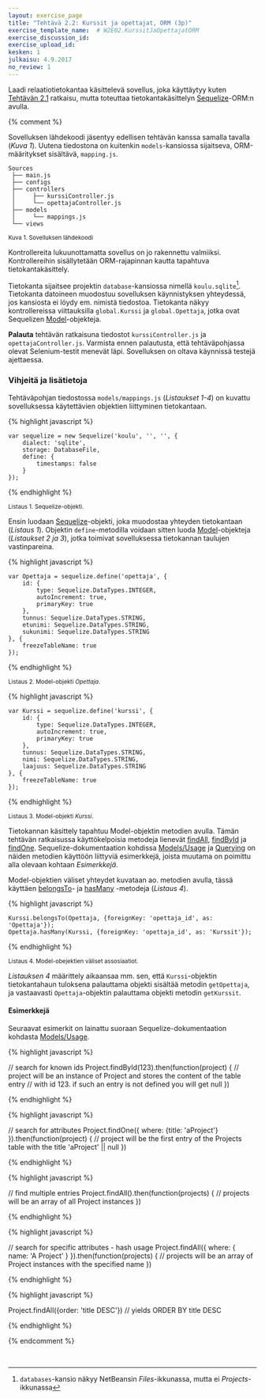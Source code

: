 ```yaml
---
layout: exercise_page
title: "Tehtävä 2.2: Kurssit ja opettajat, ORM (3p)"
exercise_template_name:  # W2E02.KurssitJaOpettajatORM
exercise_discussion_id: 
exercise_upload_id: 
kesken: 1
julkaisu: 4.9.2017
no_review: 1
---
```



Laadi relaatiotietokantaa käsittelevä sovellus, joka käyttäytyy kuten [Tehtävän 2.1](../tehtava21) ratkaisu, mutta toteuttaa tietokantakäsittelyn [Sequelize][sequelize]-ORM:n avulla.

[sequelize]: http://www.sequelizejs.com



{% comment %}


Sovelluksen lähdekoodi jäsentyy edellisen tehtävän kanssa samalla tavalla (*Kuva 1*). Uutena tiedostona on kuitenkin `models`-kansiossa sijaitseva, ORM-määritykset sisältävä, `mapping.js`.

~~~
Sources
 ├── main.js
 ├── configs
 ├── controllers
 │     ├── kurssiController.js 
 │     └── opettajaController.js 
 ├── models
 │     └── mappings.js 
 └── views
~~~

<small>Kuva 1. Sovelluksen lähdekoodi</small>

Kontrollereita lukuunottamatta sovellus on jo rakennettu valmiiksi. Kontrollereihin sisällytetään ORM-rajapinnan kautta tapahtuva tietokantakäsittely. 

Tietokanta sijaitsee projektin `database`-kansiossa nimellä `koulu.sqlite`[^1]. Tietokanta datoineen muodostuu sovelluksen käynnistyksen yhteydessä, jos kansiosta ei löydy em. nimistä tiedostoa. Tietokanta näkyy kontrollereissa viittauksilla `global.Kurssi` ja `global.Opettaja`, jotka ovat Sequelizen [Model][model]-objekteja. 

[^1]: `databases`-kansio näkyy NetBeansin *Files*-ikkunassa, mutta ei *Projects*-ikkunassa

**Palauta** tehtävän ratkaisuna tiedostot `kurssiController.js` ja `opettajaController.js`. Varmista ennen palautusta, että tehtäväpohjassa olevat Selenium-testit menevät läpi. Sovelluksen on oltava käynnissä testejä ajettaessa.

### Vihjeitä ja lisätietoja

Tehtäväpohjan tiedostossa `models/mappings.js` (*Listaukset 1-4*) on kuvattu sovelluksessa käytettävien objektien liittyminen tietokantaan. 

{% highlight javascript %}

    var sequelize = new Sequelize('koulu', '', '', {
        dialect: 'sqlite',
        storage: DatabaseFile,
        define: {
            timestamps: false
        }
    });

{% endhighlight %}

<small>Listaus 1. Sequelize-objekti.</small>

Ensin luodaan [Sequelize][sequelize-obj]-objekti, joka muodostaa yhteyden tietokantaan (*Listaus 1*). Objektin `define`-metodilla voidaan sitten luoda [Model][model]-objekteja (*Listaukset 2 ja 3*), jotka toimivat sovelluksessa tietokannan taulujen vastinpareina. 

[sequelize-obj]: http://docs.sequelizejs.com/en/v3/api/sequelize/
[model]: http://docs.sequelizejs.com/en/v3/api/model/


{% highlight javascript %}

    var Opettaja = sequelize.define('opettaja', {
        id: {
            type: Sequelize.DataTypes.INTEGER, 
            autoIncrement: true, 
            primaryKey: true
        },
        tunnus: Sequelize.DataTypes.STRING,
        etunimi: Sequelize.DataTypes.STRING,
        sukunimi: Sequelize.DataTypes.STRING
    }, {
        freezeTableName: true
    });


{% endhighlight %}

<small>Listaus 2. Model-objekti *Opettaja*.</small>



{% highlight javascript %}

    var Kurssi = sequelize.define('kurssi', {
        id: {
            type: Sequelize.DataTypes.INTEGER, 
            autoIncrement: true, 
            primaryKey: true
        },
        tunnus: Sequelize.DataTypes.STRING,
        nimi: Sequelize.DataTypes.STRING,
        laajuus: Sequelize.DataTypes.STRING
    }, {
        freezeTableName: true
    });

{% endhighlight %}

<small>Listaus 3. Model-objekti *Kurssi*.</small>


Tietokannan käsittely tapahtuu Model-objektin metodien avulla. Tämän tehtävän ratkaisussa käyttökelpoisia metodeja lienevät [findAll][findAll], [findById][findById] ja [findOne][findOne]. Sequelize-dokumentaation kohdissa [Models/Usage][models-usage] ja [Querying][querying] on näiden metodien käyttöön liittyviä esimerkkejä, joista muutama on poimittu alla olevaan kohtaan *Esimerkkejä*.

[findAll]: http://docs.sequelizejs.com/en/v3/api/model/#findalloptions-promisearrayinstance
[findById]: http://docs.sequelizejs.com/en/v3/api/model/#findbyidid-options-promiseinstance
[findOne]: http://docs.sequelizejs.com/en/v3/api/model/#findoneoptions-promiseinstance

[models-usage]: http://docs.sequelizejs.com/en/v3/docs/models-usage/
[querying]: http://docs.sequelizejs.com/en/v3/docs/querying/


Model-objektien väliset yhteydet kuvataan ao. metodien avulla, tässä käyttäen [belongsTo][belongsTo]- ja [hasMany][hasMany] -metodeja (*Listaus 4*).

[belongsTo]: http://docs.sequelizejs.com/en/v3/api/associations/#belongstotarget-options
[hasMany]: http://docs.sequelizejs.com/en/v3/api/associations/#hasmanytarget-options


{% highlight javascript %}

    Kurssi.belongsTo(Opettaja, {foreignKey: 'opettaja_id', as: 'Opettaja'});
    Opettaja.hasMany(Kurssi, {foreignKey: 'opettaja_id', as: 'Kurssit'});

{% endhighlight %}

<small>Listaus 4. Model-obejektien väliset assosiaatiot.</small>

*Listauksen 4* määrittely aikaansaa mm. sen, että `Kurssi`-objektin tietokantahaun tuloksena palauttama objekti sisältää metodin `getOpettaja`, ja vastaavasti `Opettaja`-objektin palauttama objekti metodin `getKurssit`.

#### Esimerkkejä

Seuraavat esimerkit on lainattu suoraan Sequelize-dokumentaation kohdasta [Models/Usage][models-usage].

{% highlight javascript %}

// search for known ids
Project.findById(123).then(function(project) {
  // project will be an instance of Project and stores the content of the table entry
  // with id 123. if such an entry is not defined you will get null
})

{% endhighlight %}


{% highlight javascript %}

// search for attributes
Project.findOne({ where: {title: 'aProject'} }).then(function(project) {
  // project will be the first entry of the Projects table with the title 'aProject' || null
})

{% endhighlight %}


{% highlight javascript %}

// find multiple entries
Project.findAll().then(function(projects) {
  // projects will be an array of all Project instances
})

{% endhighlight %}


{% highlight javascript %}

// search for specific attributes - hash usage
Project.findAll({ where: { name: 'A Project' } }).then(function(projects) {
  // projects will be an array of Project instances with the specified name
})

{% endhighlight %}


{% highlight javascript %}

Project.findAll({order: 'title DESC'})
// yields ORDER BY title DESC

{% endhighlight %}

{% endcomment %}


<br/>



